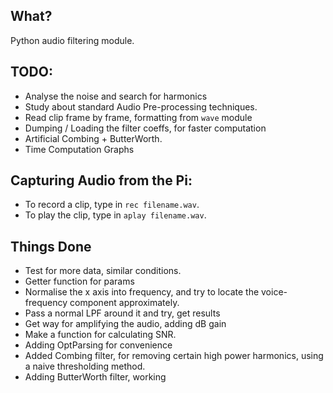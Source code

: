 ## What?
Python audio filtering module.

## TODO:
* Analyse the noise and search for harmonics
* Study about standard Audio Pre-processing techniques.
* Read clip frame by frame, formatting from ```wave``` module
* Dumping / Loading the filter coeffs, for faster computation
* Artificial Combing + ButterWorth.
* Time Computation Graphs

## Capturing Audio from the Pi:
* To record a clip, type in ```rec filename.wav```.
* To play the clip, type in ```aplay filename.wav```.

## Things Done
* Test for more data, similar conditions.
* Getter function for params
* Normalise the x axis into frequency, and try to locate the voice-frequency component approximately.
* Pass a normal LPF around it and try, get results
* Get way for amplifying the audio, adding dB gain
* Make a function for calculating SNR.
* Adding OptParsing for convenience
* Added Combing filter, for removing certain high power harmonics, using a naive thresholding method.
* Adding ButterWorth filter, working
